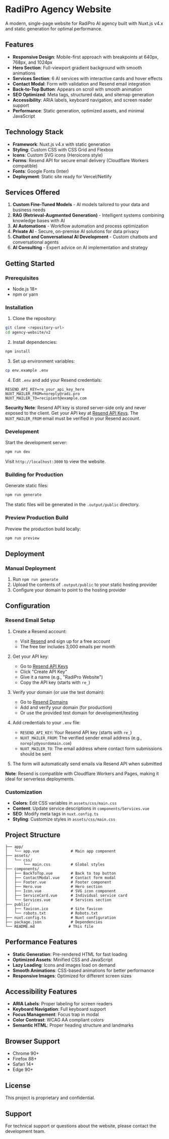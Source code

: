 # RadiPro Agency Website

A modern, single-page website for RadiPro AI agency built with Nuxt.js v4.x and static generation for optimal performance.

## Features

- **Responsive Design**: Mobile-first approach with breakpoints at 640px, 768px, and 1024px
- **Hero Section**: Full-viewport gradient background with smooth animations
- **Services Section**: 6 AI services with interactive cards and hover effects
- **Contact Modal**: Form with validation and Resend email integration
- **Back-to-Top Button**: Appears on scroll with smooth animation
- **SEO Optimized**: Meta tags, structured data, and sitemap generation
- **Accessibility**: ARIA labels, keyboard navigation, and screen reader support
- **Performance**: Static generation, optimized assets, and minimal JavaScript

## Technology Stack

- **Framework**: Nuxt.js v4.x with static generation
- **Styling**: Custom CSS with CSS Grid and Flexbox
- **Icons**: Custom SVG icons (Heroicons style)
- **Forms**: Resend API for secure email delivery (Cloudflare Workers compatible)
- **Fonts**: Google Fonts (Inter)
- **Deployment**: Static site ready for Vercel/Netlify

## Services Offered

1. **Custom Fine-Tuned Models** - AI models tailored to your data and business needs
2. **RAG (Retrieval-Augmented Generation)** - Intelligent systems combining knowledge bases with AI
3. **AI Automations** - Workflow automation and process optimization
4. **Private AI** - Secure, on-premise AI solutions for data privacy
5. **Chatbot and Conversational AI Development** - Custom chatbots and conversational agents
6. **AI Consulting** - Expert advice on AI implementation and strategy

## Getting Started

### Prerequisites

- Node.js 18+
- npm or yarn

### Installation

1. Clone the repository:

```bash
git clone <repository-url>
cd agency-website/v2
```

2. Install dependencies:

```bash
npm install
```

3. Set up environment variables:

```bash
cp env.example .env
```

4. Edit `.env` and add your Resend credentials:

```
RESEND_API_KEY=re_your_api_key_here
NUXT_MAILER_FROM=noreply@radi.pro
NUXT_MAILER_TO=recipient@example.com
```

**Security Note**: Resend API key is stored server-side only and never exposed to the client. Get your API key at [Resend API Keys](https://resend.com/api-keys). The `NUXT_MAILER_FROM` email must be verified in your Resend account.

### Development

Start the development server:

```bash
npm run dev
```

Visit `http://localhost:3000` to view the website.

### Building for Production

Generate static files:

```bash
npm run generate
```

The static files will be generated in the `.output/public` directory.

### Preview Production Build

Preview the production build locally:

```bash
npm run preview
```

## Deployment

### Manual Deployment

1. Run `npm run generate`
2. Upload the contents of `.output/public` to your static hosting provider
3. Configure your domain to point to the hosting provider

## Configuration

### Resend Email Setup

1. Create a Resend account:

   - Visit [Resend](https://resend.com) and sign up for a free account
   - The free tier includes 3,000 emails per month

2. Get your API key:

   - Go to [Resend API Keys](https://resend.com/api-keys)
   - Click "Create API Key"
   - Give it a name (e.g., "RadiPro Website")
   - Copy the API key (starts with `re_`)

3. Verify your domain (or use the test domain):

   - Go to [Resend Domains](https://resend.com/domains)
   - Add and verify your domain (for production)
   - Or use the provided test domain for development/testing

4. Add credentials to your `.env` file:

   - `RESEND_API_KEY`: Your Resend API key (starts with `re_`)
   - `NUXT_MAILER_FROM`: The verified sender email address (e.g., `noreply@yourdomain.com`)
   - `NUXT_MAILER_TO`: The email address where contact form submissions should be sent

5. The form will automatically send emails via Resend API when submitted

**Note**: Resend is compatible with Cloudflare Workers and Pages, making it ideal for serverless deployments.

### Customization

- **Colors**: Edit CSS variables in `assets/css/main.css`
- **Content**: Update service descriptions in `components/Services.vue`
- **SEO**: Modify meta tags in `nuxt.config.ts`
- **Styling**: Customize styles in `assets/css/main.css`

## Project Structure

```
├── app/
│   └── app.vue              # Main app component
├── assets/
│   └── css/
│       └── main.css         # Global styles
├── components/
│   ├── BackToTop.vue        # Back to top button
│   ├── ContactModal.vue     # Contact form modal
│   ├── Footer.vue           # Footer component
│   ├── Hero.vue             # Hero section
│   ├── Icon.vue             # SVG icon component
│   ├── ServiceCard.vue      # Individual service card
│   └── Services.vue         # Services section
├── public/
│   ├── favicon.ico          # Site favicon
│   └── robots.txt           # Robots.txt
├── nuxt.config.ts           # Nuxt configuration
├── package.json             # Dependencies
└── README.md               # This file
```

## Performance Features

- **Static Generation**: Pre-rendered HTML for fast loading
- **Optimized Assets**: Minified CSS and JavaScript
- **Lazy Loading**: Icons and images load on demand
- **Smooth Animations**: CSS-based animations for better performance
- **Responsive Images**: Optimized for different screen sizes

## Accessibility Features

- **ARIA Labels**: Proper labeling for screen readers
- **Keyboard Navigation**: Full keyboard support
- **Focus Management**: Focus trap in modal
- **Color Contrast**: WCAG AA compliant colors
- **Semantic HTML**: Proper heading structure and landmarks

## Browser Support

- Chrome 90+
- Firefox 88+
- Safari 14+
- Edge 90+

## License

This project is proprietary and confidential.

## Support

For technical support or questions about the website, please contact the development team.
